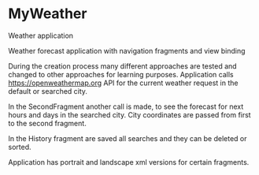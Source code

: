 # MyWeather
 Weather application

Weather forecast application with navigation fragments and view binding

During the creation process many different approaches are tested and changed to other approaches for learning purposes.
Application calls https://openweathermap.org API for the current weather request in the default or searched city.

In the SecondFragment another call is made, to see the forecast for next hours and days in the searched city. City coordinates are passed from first to the second fragment.

In the History fragment are saved all searches and they can be deleted or sorted.

Application has portrait and landscape xml versions for certain fragments.
